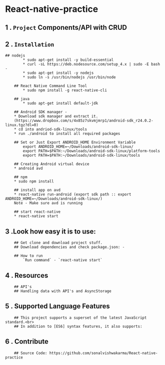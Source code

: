# React-native-practice

1 . `Project` Components/API with CRUD 
--------

2 . `Installation`
--------
    ## nodejs
			* sudo apt-get install -y build-essential
			* curl -sL https://deb.nodesource.com/setup_4.x | sudo -E bash -
			* sudo apt-get install -y nodejs
			* sudo ln -s /usr/bin/nodejs /usr/bin/node

		## React Native Command Line Tool
			* sudo npm install -g react-native-cli

		## java
			* sudo apt-get install default-jdk

		## Android SDK manager -
		* Download sdk manager and extract it.
		(https://www.dropbox.com/s/4x85z7skvmjmrp1/android-sdk_r24.0.2-linux.tgz?dl=0)
		* cd into andriod-sdk-linux/tools
		* run ./android to install all required packages

		## Set or Just Export ANDROID_HOME Environment Variable
			export ANDROID_HOME=~/Downloads/android-sdk-linux/
			export PATH=$PATH:~/Downloads/android-sdk-linux/platform-tools
			export PATH=$PATH:~/Downloads/android-sdk-linux/tools

		## Creating Android virtual device
		* android avd

		## npm
		* sudo npm install

		## install app on avd
		* react-native run-android (export sdk path :: export ANDROID_HOME=~/Downloads/android-sdk-linux/)
		Note - Make sure avd is running

		## start react-native
		* react-native start

3 .Look how easy it is to use:
--------

		## Get clone and download project stuff.
		## Download dependencies and check package.json: -

		## How to run 
			`Run command` - `react-native start`

4 . Resources
---------

		## API's
		## Handling data with API's and AsyncStorage

5 .  Supported Language Features
----------

		## This project supports a superset of the latest JavaScript standard.<br>
		## In addition to [ES6] syntax features, it also supports:

6 . Contribute
----------

		## Source Code: https://github.com/sonalvishwakarma/React-native-practice

